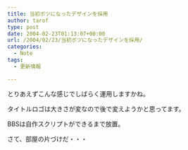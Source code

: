 ```yaml
---
title: 当初ボツになったデザインを採用
author: tarof
type: post
date: 2004-02-23T01:13:07+00:00
url: /2004/02/23/当初ボツになったデザインを採用/
categories:
  - Note
tags:
  - 更新情報

---
```

とりあえずこんな感じでしばらく運用しますかね。
  
タイトルロゴは大きさが変なので後で変えようかと思ってます。
  
BBSは自作スクリプトができるまで放置。
  
さて、部屋の片づけだ・・・